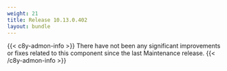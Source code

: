 ```yaml
---
weight: 21
title: Release 10.13.0.402
layout: bundle
---
```


<!--10.13.0.391 - 10.13.0.402-->

{{< c8y-admon-info >}}
There have not been any significant improvements or fixes related to this component since the last Maintenance release.
{{< /c8y-admon-info >}}
